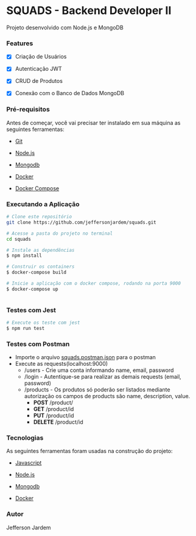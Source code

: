 




<h1>SQUADS - Backend Developer II</h1>




Projeto desenvolvido com Node.js e MongoDB





### Features


-  [x] Criação de Usuários

-  [x] Autenticação JWT

-  [x] CRUD de Produtos

-  [x] Conexão com o Banco de Dados MongoDB



### Pré-requisitos





Antes de começar, você vai precisar ter instalado em sua máquina as seguintes ferramentas:



-  [Git](https://git-scm.com/)



-  [Node.js](https://nodejs.org/pt-br/)



-  [Mongodb](https://mongodb.com)



-  [Docker](https://www.docker.com/)



-  [Docker Compose](https://docs.docker.com/compose/install/)




### Executando a Aplicação



````bash
# Clone este repositório
git clone https://github.com/jeffersonjardem/squads.git

# Acesse a pasta do projeto no terminal
cd squads

# Instale as dependências
$ npm install

# Construir os containers
$ docker-compose build

# Inicie a aplicação com o docker compose, rodando na porta 9000
$ docker-compose up



````

### Testes com Jest


````bash
# Execute os teste com jest
$ npm run test


````


### Testes com Postman
 - Importe o arquivo [squads.postman.json](https://github.com/jeffersonjardem/squads/blob/main/squads.postman.json) para o postman
 - Execute as requests(localhost:9000)
   - /users  - Crie uma conta informando name, email, password
   - /login   - Autentique-se para realizar as demais requests (email, password)
   - /products - Os produtos só poderão ser listados mediante autorização os campos de products são name, description, value.
     - **POST** /product/
	 - **GET** /product/id
	 - **PUT** /product/id
	 - **DELETE** /product/id




### Tecnologias



As seguintes ferramentas foram usadas na construção do projeto:



-  [Javascript](https://developer.mozilla.org/pt-BR/docs/Web/JavaScript)



-  [Node.js](https://nodejs.org/pt-br/)



-  [Mongodb](https://mongodb.com)



-  [Docker](https://www.docker.com/)




### Autor

<a  href="https://github.com/jeffersonjardem"  style="text-decoration: none;"> Jefferson Jardem</a>
